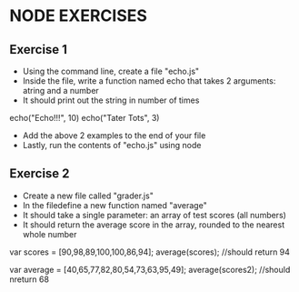 # NODE EXERCISES

## Exercise 1
* Using the command line, create a file "echo.js"
* Inside the file, write a function named echo that takes 2 arguments: atring and a number
* It should print out the string in number of times

echo("Echo!!!", 10)
echo("Tater Tots", 3)

* Add the above 2 examples to the end of your file
* Lastly, run the contents of "echo.js" using node


## Exercise 2
* Create a new file called "grader.js"
* In the filedefine a new function named "average"
* It should take a single parameter: an array of test scores (all numbers)
* It should return the average score in the array, rounded to the nearest whole number

var scores = [90,98,89,100,100,86,94];
average(scores); //should return 94

var average = [40,65,77,82,80,54,73,63,95,49];
average(scores2); //should nreturn 68